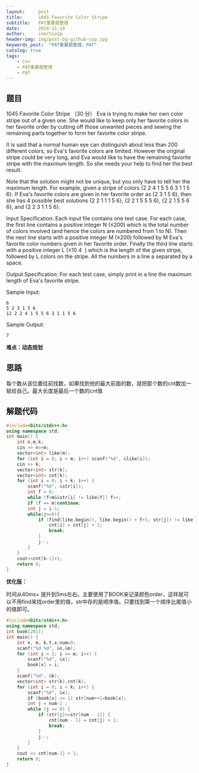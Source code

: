 ```yaml
---
layout:     post
title:      1045 Favorite Color Stripe
subtitle:   PAT重要题整理
date:       2018-11-19
author:     inertia1p
header-img: img/post-bg-github-cup.jpg
keywords_post:  "PAT重要题整理，PAT"
catalog: true
tags:
    - C++
    - PAT重要题整理
    - PAT
---
```


## 题目

1045 Favorite Color Stripe （30 分）
Eva is trying to make her own color stripe out of a given one. She would like to keep only her favorite colors in her favorite order by cutting off those unwanted pieces and sewing the remaining parts together to form her favorite color stripe.

It is said that a normal human eye can distinguish about less than 200 different colors, so Eva's favorite colors are limited. However the original stripe could be very long, and Eva would like to have the remaining favorite stripe with the maximum length. So she needs your help to find her the best result.

Note that the solution might not be unique, but you only have to tell her the maximum length. For example, given a stripe of colors {2 2 4 1 5 5 6 3 1 1 5 6}. If Eva's favorite colors are given in her favorite order as {2 3 1 5 6}, then she has 4 possible best solutions {2 2 1 1 1 5 6}, {2 2 1 5 5 5 6}, {2 2 1 5 5 6 6}, and {2 2 3 1 1 5 6}.

Input Specification:
Each input file contains one test case. For each case, the first line contains a positive integer N (≤200) which is the total number of colors involved (and hence the colors are numbered from 1 to N). Then the next line starts with a positive integer M (≤200) followed by M Eva's favorite color numbers given in her favorite order. Finally the third line starts with a positive integer L (≤10
​4
​​ ) which is the length of the given stripe, followed by L colors on the stripe. All the numbers in a line a separated by a space.

Output Specification:
For each test case, simply print in a line the maximum length of Eva's favorite stripe.

Sample Input:
```
6
5 2 3 1 5 6
12 2 2 4 1 5 5 6 3 1 1 5 6
```
Sample Output:
```
7
```

**难点：动态规划**

## 思路

每个数从该位置往前找数，如果找到他的最大前面的数，就把那个数的cnt数加一赋给自己。最大长度是最后一个数的cnt值

## 解题代码

```C++
#include<bits/stdc++.h>
using namespace std;
int main() {
	int n,m,k;
	cin >> n>>m;
	vector<int> like(m);
	for (int i = 0; i < m; i++)	scanf("%d", &like[i]);
	cin >> k;
	vector<int> str(k);
	vector<int> cnt(k);
	for (int i = 0; i < k; i++) {
		scanf("%d", &str[i]);
		int f = 0;
		while (f<m&&str[i] != like[f]) f++;
		if (f == m)continue;
		int j = i-1;
		while(j>=0){
			if (find(like.begin(), like.begin() + f+1, str[j]) != like.begin() + f+1) {
				cnt[i] = cnt[j] + 1;
				break;
			}
			j--;
		}
	}
	cout<<cnt[k-1]+1;
	return 0;
}
```


**优化版：**

时间从40ms+ 提升到5ms左右。主要使用了BOOK来记录颜色order，这样就可以不用find来找order里的值，str中存的是顺序值。只要找到第一个顺序比尾值小的值即可。

```C++
#include<bits/stdc++.h>
using namespace std;
int book[201];
int main() {
	int n, m, k,t,x,num=0;
	scanf("%d %d", &n,&m);
	for (int i = 1; i <= m; i++) {
		scanf("%d", &x);
		book[x] = i;
	}
	scanf("%d", &k);
	vector<int> str(k),cnt(k);
	for (int i = 0; i < k; i++) {
		scanf("%d", &x);
		if (book[x] >= 1) str[num++]=book[x];
		int j = num-2 ;
		while (j >= 0) {
			if (str[j]<=str[num - 1]) {
				cnt[num - 1] = cnt[j] + 1;
				break;
			}
			j--;
		}
	}
	cout << cnt[num-1] + 1;
	return 0;
}
```
